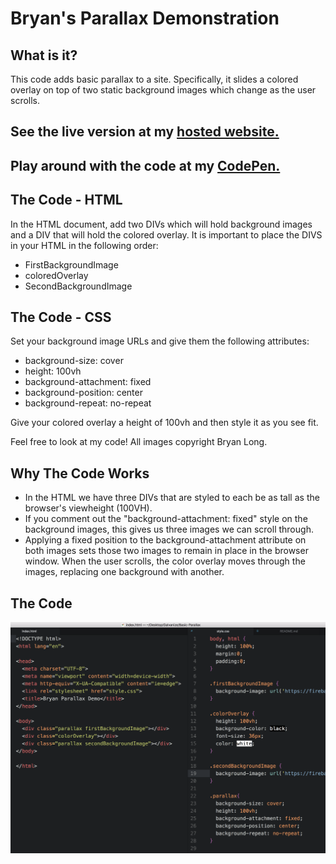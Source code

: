 # Bryan's Parallax Demonstration

## What is it?

This code adds basic parallax to a site. Specifically, it slides a colored overlay on top of two static background images which change as the user scrolls.

## See the live version at my [hosted website.](https://bryan-paralla.firebaseapp.com/)
## Play around with the code at my [CodePen.](https://codepen.io/BryanLong/pen/Zagvde)

## The Code - HTML

In the HTML document, add two DIVs which will hold background images and a DIV that will hold the colored overlay. It is important to place the DIVS in your HTML in the following order:

- FirstBackgroundImage
- coloredOverlay
- SecondBackgroundImage

## The Code - CSS

Set your background image URLs and give them the following attributes:

- background-size: cover
- height: 100vh
- background-attachment: fixed
- background-position: center
- background-repeat: no-repeat

Give your colored overlay a height of 100vh and then style it as you see fit.

Feel free to look at my code! All images copyright Bryan Long.

## Why The Code Works

- In the HTML we have three DIVs that are styled to each be as tall as the browser's viewheight (100VH).
- If you comment out the "background-attachment: fixed" style on the background images, this gives us three images we can scroll through.
- Applying a fixed position to the background-attachment attribute on both images sets those two images to remain in place in the browser window. When the user scrolls, the color overlay moves through the images, replacing one background with another.

## The Code
<img src="ScreenShot.jpg">
